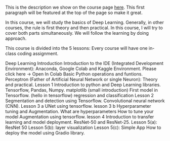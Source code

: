 This is the description we show on the course page [here](https://lab.github.com/Sumit-ai/deep-learning-segmentation:-from-the-scratch). This first paragraph will be featured at the top of the page so make it great.
​

In this course, we will study the basics of Deep Learning. Generally, in other courses, the rule is first theory and then practical. In this course, I will try to cover both parts simultaneously. We will follow the learning by doing approach.

This course is divided into the 5 lessons: Every course will have one in-class coding assignment.

Deep Learning Introduction
Introduction to the IDE (Integrated Development Environment): Anaconda, Google Colab and Kaggle Environment. Please click here -> Open In Colab
Basic Python operations and funtions.
Perceptron (Father of Artificial Neural Network or single Neuron): Theory and practical.
Lesson 1
Introduction to python and Deep Learning libraries.
Tensorflow, Pandas, Numpy. matplotlib (small introduction)
First model in Tensorflow. (hello in tensorflow) regression and classification
Lesson 2
Segmentation and detection using Tensorflow.
Convolutional neural network (CNN).
Lesson 3 a
UNet using tensorflow.
lesson 3 b
Hyperparameter tuning and Augmentation.
What are hyperparameters
How to tune your model
Augmentation using tensorflow.
lesson 4
Introduction to transfer learning and model deployment.
ResNet-50 and ResNet-25.
Lesson 5(a): ResNet 50
Lesson 5(b): layer visualization
Lesson 5(c): Simple App
How to deploy the model using Gradio library.
